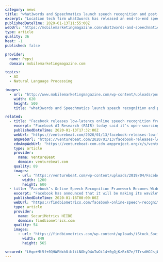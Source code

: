 ```yaml
---
category: news
title: "what3words and Speechmatics launch speech recognition and post-processing API"
excerpt: "Location tech firm what3words has released an end-to-end speech recognition and post-processing API, in conjunction with speech recognistion and machine learning firm, Speechmatics. The what3words Voice API allows a user to say three words into any ..."
publishedDateTime: 2020-01-13T11:55:00Z
webUrl: "https://mobilemarketingmagazine.com/what3words-and-speechmatics-launch-speech-recognition-and-post-processing-api"
type: article
quality: 36
heat: -1
published: false

provider:
  name: Pepsi
  domain: mobilemarketingmagazine.com

topics:
  - AI
  - Natural Language Processing

images:
  - url: "http://www.mobilemarketingmagazine.com/wp-content/uploads/posts/What3words.png"
    width: 620
    height: 500
    title: "what3words and Speechmatics launch speech recognition and post-processing API"

related:
  - title: "Facebook releases low-latency online speech recognition framework"
    excerpt: "Facebook AI Research (FAIR) today said it’s open-sourcing wav2letter@anywhere, a deep learning-based inference framework that achieves fast performance for online automatic speech recognition in ..."
    publishedDateTime: 2020-01-13T17:32:00Z
    webUrl: "https://venturebeat.com/2020/01/13/facebook-releases-low-latency-online-speech-recognition-framework/"
    ampWebUrl: "https://venturebeat.com/2020/01/13/facebook-releases-low-latency-online-speech-recognition-framework/amp/"
    cdnAmpWebUrl: "https://venturebeat-com.cdn.ampproject.org/c/s/venturebeat.com/2020/01/13/facebook-releases-low-latency-online-speech-recognition-framework/amp/"
    type: article
    provider:
      name: VentureBeat
      domain: venturebeat.com
    quality: 89
    images:
      - url: "https://venturebeat.com/wp-content/uploads/2019/04/Facebook-sign-F8-e1564693284989.jpg?fit=1200%2C600&strip=all"
        width: 1200
        height: 600
  - title: "Facebook’s Online Speech Recognition Framework Becomes Widely Available"
    excerpt: "Facebook has announced that it will be making its wav2letter@anywhere online speech recognition framework more readily available as an open source platform. The framework was developed by Facebook AI Research (FAIR), which claims that it has created the ..."
    publishedDateTime: 2020-01-16T00:00:00Z
    webUrl: "https://findbiometrics.com/facebook-online-speech-recognition-framework-901162/"
    type: article
    provider:
      name: SecuriMetrics HIIDE
      domain: findbiometrics.com
    quality: 54
    images:
      - url: "https://findbiometrics.com/wp-content/uploads/iStock_Social-Media.jpg"
        width: 849
        height: 565

secured: "LHqo+Mt5f+0QHWENxh8ibliLNGhyD4uTwOi14+0gQjKzBr87e/7TrsdHOJsjWnwgIUQkQkgyQtc9e3m+7IwhaGhvIOTavJpxuOHv86ZIyBDVghPOlY9lfZjiWM2lKjVUGIQbM2wr35JB8L9/LB0MwGXN+pSkoaTxO7pzcckIR6JpraBT+dye+hJNi5CE+4o/t8650hi5ChG0DzMntdppiVzZdPeKtuQJNNkU5w/aZuuT0ahj/FOOTFhon5CGb7Fufy1YSZxFe0Q+P+PKaE32TGv0YmT64U2WiERoiVcB1AG/Vi01zPYlZ5BKHsrrcKGT;dEOe9Q9is+cP6xNO4LibFA=="
---
```


